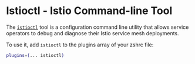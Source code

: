 # Istioctl - Istio Command-line Tool

The [`istioctl`](https://istio.io/latest/docs/ops/diagnostic-tools/istioctl/) tool
is a configuration command line utility that allows service operators to debug
and diagnose their Istio service mesh deployments.

To use it, add `istioctl` to the plugins array of your zshrc file:

```sh
plugins=(... istioctl)
```
